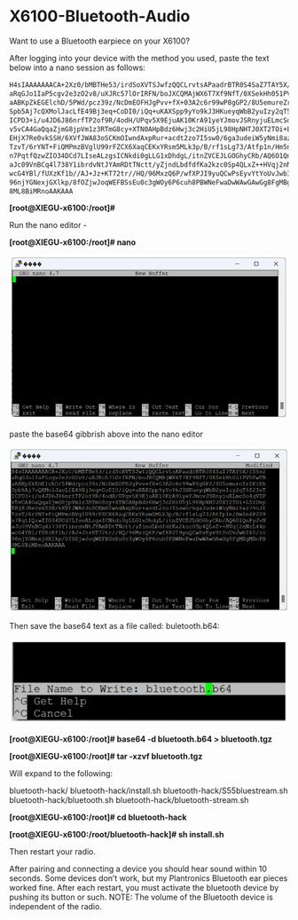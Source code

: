 # X6100-Bluetooth-Audio


Want to use a Bluetooth earpiece on your X6100?

After logging into your device with the method you used, paste the text below into a
nano session as follows:

```
H4sIAAAAAAACA+2Xz0/bMBTHe53/irdSoXVTSJwfzQQCLrvtsAPaadrBTR0S4SaZ7TAY5X/fS5s2
aRqGJo1IaP5cgv2e3zO2v8/uXJRc57lOrIRFN/boJXCQMAjWX6T7Xf9NfT/0XSekHh051PVDZwTB
aABKpZkEGElchD/5PWd/pcz39z/NcDmEOFHJgPvv+fX+03A2c6r99wP8gGP2/8U5emureZrZKiEk
Spb5Aj7cQXMolJacLfE49Bj3eq+CoDI0/iQq+uKAXSpp9yYo9kJ3HKueyqWbB2yuIzy2qT5Z2IeT
ICPD3+i/u4JD6J86nrfTP2of9R/4odH/UPqv5X9EjuAK10KrA91yeYJmovJSRnyjuELmcSo4qVZP
v5vCA4GaQqaZjmG8jpVm1z3RTmG8cy+XTN0AHpBdz6Hwj3c2HiU5jL98HpNHTJ0XT2TOi+L5zDep
EHjX7Re0vkSSH/6XVfJWA83oSCKmOIwndAxpRur+acdt2zo7I5sw0/6ga3udeiW5yNmi8az7953f
TzvT/6rYNT+FiQMPmzBVglU99rFZCX6XaqCEKxYRsm5MLk3p/B/rf1sLg73/Atfp1n/Hm5n6P2D9
n7PqtfQzwZIO34DCd7LIseALzgsICNkdi0gLLG1xDhdgL/itnZVCEJLGOGhyCRb/AQ6O1QnPyJvN
aJc09VnBCq4l738Y1ibrdvNtJYAmRDtTNctt/yZjndLbdfdfKa2kzc0Sp4QLxZ++HVqj2nNzL44p
wcG4YBl/fUXzKf1b//AJ+Jz+KT72tr//HQ/96MxzQ6P/wfXPJI9yuQCwPsEyvYtYoUvJwbIk0/zc
96njYGNexjGXlkp/8fOZjwJoqWEFBSsEu0c3gWOy6P6cuh8PBWNeFwaDwWAwGAwGg8FgMBgMBoPB
8ML8BiMRnoAAKAAA
```

**[root@XIEGU-x6100:/root]#**


Run the nano editor -


**[root@XIEGU-x6100:/root]# nano**


![](https://github.com/busysteve/X6100-Bluetooth-Audio/blob/main/nano.png)


paste the base64 gibbrish above into the nano editor


![](https://github.com/busysteve/X6100-Bluetooth-Audio/blob/main/nano-base64.png)


Then save the base64 text as a file called: buletooth.b64:


![](https://github.com/busysteve/X6100-Bluetooth-Audio/blob/main/nano-save-as.png)


**[root@XIEGU-x6100:/root]# base64 -d bluetooth.b64 > bluetooth.tgz**

**[root@XIEGU-x6100:/root]# tar -xzvf bluetooth.tgz**

Will expand to the following:

bluetooth-hack/
bluetooth-hack/install.sh
bluetooth-hack/S55bluestream.sh
bluetooth-hack/bluetooth.sh
bluetooth-hack/bluetooth-stream.sh


**[root@XIEGU-x6100:/root]# cd bluetooth-hack**

**[root@XIEGU-x6100:/root/bluetooth-hack]# sh install.sh**


Then restart your radio.


After pairing and connecting a device you should hear sound within 10 seconds. Some devices
don’t work, but my Plantronics Bluetooth ear pieces worked fine. After each restart, you must
activate the bluetooth device by pushing its button or such.
NOTE: The volume of the Bluetooth device is independent of the radio.

